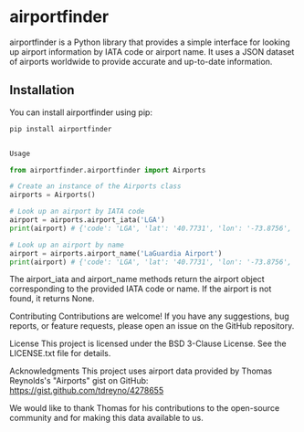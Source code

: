 # airportfinder

airportfinder is a Python library that provides a simple interface for looking up airport information by IATA code or airport name. It uses a JSON dataset of airports worldwide to provide accurate and up-to-date information.

## Installation

You can install airportfinder using pip:

```python
pip install airportfinder


Usage

from airportfinder.airportfinder import Airports

# Create an instance of the Airports class
airports = Airports()

# Look up an airport by IATA code
airport = airports.airport_iata('LGA')
print(airport) # {'code': 'LGA', 'lat': '40.7731', 'lon': '-73.8756', 'name': 'LaGuardia Airport', 'city': 'Flushing', 'state': 'New York', 'country': 'United States', 'woeid': '12520509', 'tz': 'America/New_York', 'phone': '', 'type': 'Airports', 'email': '', 'url': '', 'runway_length': '7000', 'elev': '22', 'icao': 'KLGA', 'direct_flights': '82', 'carriers': '30'}

# Look up an airport by name
airport = airports.airport_name('LaGuardia Airport')
print(airport) # {'code': 'LGA', 'lat': '40.7731', 'lon': '-73.8756', 'name': 'LaGuardia Airport', 'city': 'Flushing', 'state': 'New York', 'country': 'United States', 'woeid': '12520509', 'tz': 'America/New_York', 'phone': '', 'type': 'Airports', 'email': '', 'url': '', 'runway_length': '7000', 'elev': '22', 'icao': 'KLGA', 'direct_flights': '82', 'carriers': '30'}
```

The airport_iata and airport_name methods return the airport object corresponding to the provided IATA code or name. If the airport is not found, it returns None.

Contributing
Contributions are welcome! If you have any suggestions, bug reports, or feature requests, please open an issue on the GitHub repository.

License
This project is licensed under the BSD 3-Clause License. See the LICENSE.txt file for details.

Acknowledgments
This project uses airport data provided by Thomas Reynolds's "Airports" gist on GitHub: 
https://gist.github.com/tdreyno/4278655

We would like to thank Thomas for his contributions to the open-source community and for making this data available to us.